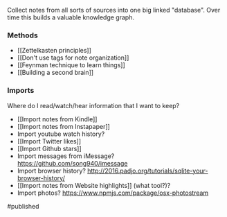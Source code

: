 Collect notes from all sorts of sources into one big linked "database". Over time this builds a valuable knowledge graph.

### Methods
- [[Zettelkasten principles]]
- [[Don't use tags for note organization]]
- [[Feynman technique to learn things]]
- [[Building a second brain]]




### Imports
Where do I read/watch/hear information that I want to keep?
- [[Import notes from Kindle]] 
- [[Import notes from Instapaper]]
- Import youtube watch history?
- [[Import Twitter likes]]
- [[Import Github stars]]
- Import messages from iMessage? https://github.com/song940/imessage
- Import browser history? http://2016.padjo.org/tutorials/sqlite-your-browser-history/
- [[Import notes from Website highlights]] (what tool?)?
- Import photos? https://www.npmjs.com/package/osx-photostream

#published 
